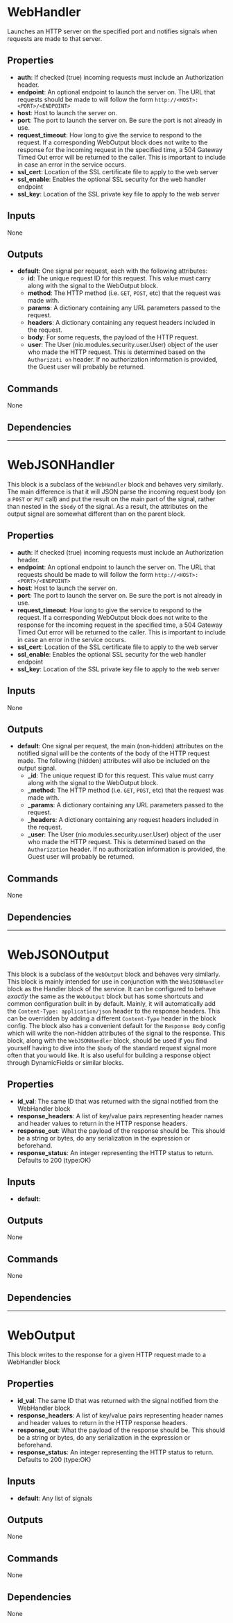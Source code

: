 WebHandler
==========
Launches an HTTP server on the specified port and notifies signals when requests are made to that server.

Properties
----------
- **auth**: If checked (true) incoming requests must include an Authorization header.
- **endpoint**: An optional endpoint to launch the server on. The URL that requests should be made to will follow the form `http://<HOST>:<PORT>/<ENDPOINT>`
- **host**: Host to launch the server on.
- **port**: The port to launch the server on. Be sure the port is not already in use.
- **request_timeout**: How long to give the service to respond to the request. If a corresponding WebOutput block does not write to the response for the incoming request in the specified time, a 504 Gateway Timed Out error will be returned to the caller. This is important to include in case an error in the service occurs.
- **ssl_cert**: Location of the SSL certificate file to apply to the web server
- **ssl_enable**: Enables the optional SSL security for the web handler endpoint
- **ssl_key**: Location of the SSL private key file to apply to the web server

Inputs
------
None

Outputs
-------
- **default**: One signal per request, each with the following attributes:
  * **id**: The unique request ID for this request. This value must carry along with the signal to the WebOutput block.
  * **method**: The HTTP method (i.e. `GET`, `POST`, etc) that the request was made with.
  * **params**: A dictionary containing any URL parameters passed to the request.
  * **headers**: A dictionary containing any request headers included in the request.
  * **body**: For some requests, the payload of the HTTP request.
  * **user**: The User (nio.modules.security.user.User) object of the user who made the HTTP request. This is determined based on the `Authorizati on` header. If no authorization information is provided, the Guest user will probably be returned.

Commands
--------
None

Dependencies
------------

***

WebJSONHandler
==============
This block is a subclass of the `WebHandler` block and behaves very similarly. The main difference is that it will JSON parse the incoming request body (on a `POST` or `PUT` call) and put the result on the main part of the signal, rather than nested in the `$body` of the signal. As a result, the attributes on the output signal are somewhat different than on the parent block.

Properties
----------
- **auth**: If checked (true) incoming requests must include an Authorization header.
- **endpoint**: An optional endpoint to launch the server on. The URL that requests should be made to will follow the form `http://<HOST>:<PORT>/<ENDPOINT>`
- **host**: Host to launch the server on.
- **port**: The port to launch the server on. Be sure the port is not already in use.
- **request_timeout**: How long to give the service to respond to the request. If a corresponding WebOutput block does not write to the response for the incoming request in the specified time, a 504 Gateway Timed Out error will be returned to the caller. This is important to include in case an error in the service occurs.
- **ssl_cert**: Location of the SSL certificate file to apply to the web server
- **ssl_enable**: Enables the optional SSL security for the web handler endpoint
- **ssl_key**: Location of the SSL private key file to apply to the web server

Inputs
------
None

Outputs
-------
- **default**: One signal per request, the main (non-hidden) attributes on the notified signal will be the contents of the body of the HTTP request made. The following (hidden) attributes will also be included on the output signal.
  * **_id**: The unique request ID for this request. This value must carry along with the signal to the WebOutput block.
  * **_method**: The HTTP method (i.e. `GET`, `POST`, etc) that the request was made with.
  * **_params**: A dictionary containing any URL parameters passed to the request.
  * **_headers**: A dictionary containing any request headers included in the request.
  * **_user**: The User (nio.modules.security.user.User) object of the user who made the HTTP request. This is determined based on the `Authorization` header. If no authorization information is provided, the Guest user will probably be returned.

Commands
--------
None

Dependencies
------------

***

WebJSONOutput
=============
This block is a subclass of the `WebOutput` block and behaves very similarly. This block is mainly intended for use in conjunction with the `WebJSONHandler` block as the Handler block of the service. It can be configured to behave *exactly* the same as the `WebOutput` block but has some shortcuts and common configuration built in by default. Mainly, it will automatically add the `Content-Type: application/json` header to the response headers. This can be overridden by adding a different `Content-Type` header in the block config. The block also has a convenient default for the `Response Body` config which will write the non-hidden attributes of the signal to the response. This block, along with the `WebJSONHandler` block, should be used if you find yourself having to dive into the `$body` of the standard request signal more often that you would like. It is also useful for building a response object through DynamicFields or similar blocks.

Properties
----------
- **id_val**: The same ID that was returned with the signal notified from the WebHandler block
- **response_headers**: A list of key/value pairs representing header names and header values to return in the HTTP response headers.
- **response_out**: What the payload of the response should be. This should be a string or bytes, do any serialization in the expression or beforehand.
- **response_status**: An integer representing the HTTP status to return. Defaults to 200 (type:OK)

Inputs
------
- **default**: 

Outputs
-------
None

Commands
--------
None

Dependencies
------------

***

WebOutput
=========
This block writes to the response for a given HTTP request made to a WebHandler block

Properties
----------
- **id_val**: The same ID that was returned with the signal notified from the WebHandler block
- **response_headers**: A list of key/value pairs representing header names and header values to return in the HTTP response headers.
- **response_out**: What the payload of the response should be. This should be a string or bytes, do any serialization in the expression or beforehand.
- **response_status**: An integer representing the HTTP status to return. Defaults to 200 (type:OK)

Inputs
------
- **default**: Any list of signals

Outputs
-------
None

Commands
--------
None

Dependencies
------------
None

